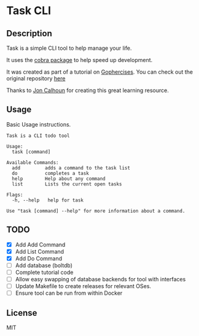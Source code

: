 # Task CLI

## Description

Task is a simple CLI tool to help manage your life.

It uses the [cobra package](https://github.com/spf13/cobra) to help speed up development.

It was created as part of a tutorial on [Gophercises](https://gophercises.com/exercises/task). You can check out the original repository [here](https://github.com/gophercises/task)

Thanks to [Jon Calhoun](https://twitter.com/joncalhoun) for creating this great learning resource.

## Usage

Basic Usage instructions.

```shell
Task is a CLI todo tool

Usage:
  task [command]

Available Commands:
  add         adds a command to the task list
  do          completes a task
  help        Help about any command
  list        Lists the current open tasks

Flags:
  -h, --help   help for task

Use "task [command] --help" for more information about a command.
```

## TODO

- [x] Add Add Command
- [x] Add List Command
- [x] Add Do Command
- [ ] Add database (boltdb)
- [ ] Complete tutorial code
- [ ] Allow easy swapping of database backends for tool with interfaces
- [ ] Update Makefile to create releases for relevant OSes.
- [ ] Ensure tool can be run from within Docker

## License

MIT
